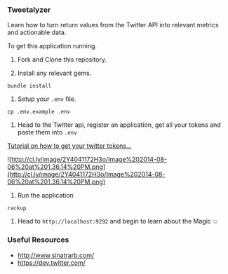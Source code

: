 ### Tweetalyzer  


Learn how to turn return values from the Twitter API into relevant metrics and actionable data.

To get this application running.

1. Fork and Clone this repository.

1. Install any relevant gems.

  ```shell
  bundle install
  ```

1. Setup your `.env` file.

  ```shell
  cp .env.example .env
  ```

1.  Head to the Twitter api, register an application, get all your tokens and paste them into `.env`  

  [Tutorial on how to get your twitter tokens...][twitter-token-tutorial]

  ![http://cl.ly/image/2Y4041172H3o/Image%202014-08-06%20at%201.36.14%20PM.png](http://cl.ly/image/2Y4041172H3o/Image%202014-08-06%20at%201.36.14%20PM.png)


[twitter-token-tutorial]:https://github.com/codeunion/twitter-client/blob/master/docs/twitter.md#registering-your-application

1. Run the application

```shell
rackup
```

1. Head to `http://localhost:9292` and begin to learn about the Magic :boom:


### Useful Resources

- http://www.sinatrarb.com/
- https://dev.twitter.com/
